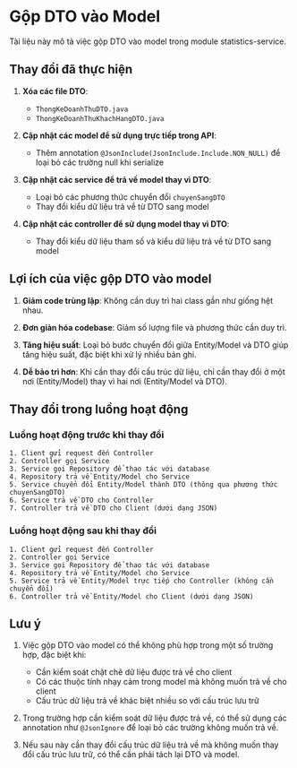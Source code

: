 # Gộp DTO vào Model

Tài liệu này mô tả việc gộp DTO vào model trong module statistics-service.

## Thay đổi đã thực hiện

1. **Xóa các file DTO**:
   - `ThongKeDoanhThuDTO.java`
   - `ThongKeDoanhThuKhachHangDTO.java`

2. **Cập nhật các model để sử dụng trực tiếp trong API**:
   - Thêm annotation `@JsonInclude(JsonInclude.Include.NON_NULL)` để loại bỏ các trường null khi serialize

3. **Cập nhật các service để trả về model thay vì DTO**:
   - Loại bỏ các phương thức chuyển đổi `chuyenSangDTO`
   - Thay đổi kiểu dữ liệu trả về từ DTO sang model

4. **Cập nhật các controller để sử dụng model thay vì DTO**:
   - Thay đổi kiểu dữ liệu tham số và kiểu dữ liệu trả về từ DTO sang model

## Lợi ích của việc gộp DTO vào model

1. **Giảm code trùng lặp**: Không cần duy trì hai class gần như giống hệt nhau.

2. **Đơn giản hóa codebase**: Giảm số lượng file và phương thức cần duy trì.

3. **Tăng hiệu suất**: Loại bỏ bước chuyển đổi giữa Entity/Model và DTO giúp tăng hiệu suất, đặc biệt khi xử lý nhiều bản ghi.

4. **Dễ bảo trì hơn**: Khi cần thay đổi cấu trúc dữ liệu, chỉ cần thay đổi ở một nơi (Entity/Model) thay vì hai nơi (Entity/Model và DTO).

## Thay đổi trong luồng hoạt động

### Luồng hoạt động trước khi thay đổi

```
1. Client gửi request đến Controller
2. Controller gọi Service
3. Service gọi Repository để thao tác với database
4. Repository trả về Entity/Model cho Service
5. Service chuyển đổi Entity/Model thành DTO (thông qua phương thức chuyenSangDTO)
6. Service trả về DTO cho Controller
7. Controller trả về DTO cho Client (dưới dạng JSON)
```

### Luồng hoạt động sau khi thay đổi

```
1. Client gửi request đến Controller
2. Controller gọi Service
3. Service gọi Repository để thao tác với database
4. Repository trả về Entity/Model cho Service
5. Service trả về Entity/Model trực tiếp cho Controller (không cần chuyển đổi)
6. Controller trả về Entity/Model cho Client (dưới dạng JSON)
```

## Lưu ý

1. Việc gộp DTO vào model có thể không phù hợp trong một số trường hợp, đặc biệt khi:
   - Cần kiểm soát chặt chẽ dữ liệu được trả về cho client
   - Có các thuộc tính nhạy cảm trong model mà không muốn trả về cho client
   - Cấu trúc dữ liệu trả về khác biệt nhiều so với cấu trúc lưu trữ

2. Trong trường hợp cần kiểm soát dữ liệu được trả về, có thể sử dụng các annotation như `@JsonIgnore` để loại bỏ các trường không muốn trả về.

3. Nếu sau này cần thay đổi cấu trúc dữ liệu trả về mà không muốn thay đổi cấu trúc lưu trữ, có thể cần phải tách lại DTO và model.
